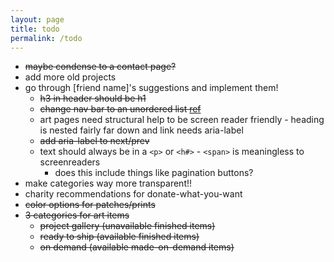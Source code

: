 ```yaml
---
layout: page
title: todo
permalink: /todo
---
```


- ~~maybe condense to a contact page?~~
- add more old projects
- go through [friend name]'s suggestions and implement them!
  - ~~h3 in header should be h1~~
  - ~~change nav bar to an unordered list [ref](https://www.w3.org/WAI/tutorials/menus/structure/)~~
  - art pages need structural help to be screen reader friendly - heading is nested fairly far down and link needs aria-label
  - ~~add aria-label to next/prev~~
  - text should always be in a `<p>` or `<h#>` - `<span>` is meaningless to screenreaders
    - does this include things like pagination buttons?
- make categories way more transparent!!
- charity recommendations for donate-what-you-want
- ~~color options for patches/prints~~
- ~~3 categories for art items~~
    - ~~project gallery (unavailable finished items)~~
    - ~~ready to ship (available finished items)~~
    - ~~on demand (available made-on-demand items)~~
